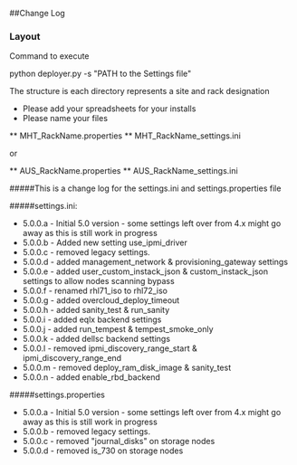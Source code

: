 ##Change Log
### Layout
Command to execute

python deployer.py -s "PATH to the Settings file"

The structure is each directory represents a site and rack designation

* Please add your spreadsheets for your installs
* Please name your files

** MHT_RackName.properties
** MHT_RackName_settings.ini

or

** AUS_RackName.properties
** AUS_RackName_settings.ini



#####This is a change log for the settings.ini and settings.properties file


#####settings.ini:
* 5.0.0.a - Initial 5.0 version - some settings left over from 4.x might go away as this is still work in progress
* 5.0.0.b - Added new setting use_ipmi_driver
* 5.0.0.c - removed legacy settings.
* 5.0.0.d - added management_network & provisioning_gateway settings
* 5.0.0.e - added user_custom_instack_json & custom_instack_json settings to allow nodes scanning bypass
* 5.0.0.f - renamed rhl71_iso to rhl72_iso
* 5.0.0.g - added overcloud_deploy_timeout
* 5.0.0.h - added sanity_test & run_sanity
* 5.0.0.i - added eqlx backend settings
* 5.0.0.j - added run_tempest & tempest_smoke_only
* 5.0.0.k - added dellsc backend settings
* 5.0.0.l - removed ipmi_discovery_range_start & ipmi_discovery_range_end
* 5.0.0.m - removed deploy_ram_disk_image & sanity_test
* 5.0.0.n - added enable_rbd_backend

#####settings.properties
* 5.0.0.a - Initial 5.0 version - some settings left over from 4.x might go away as this is still work in progress
* 5.0.0.b - removed legacy settings.
* 5.0.0.c - removed "journal_disks" on storage nodes
* 5.0.0.d - removed is_730 on storage nodes





